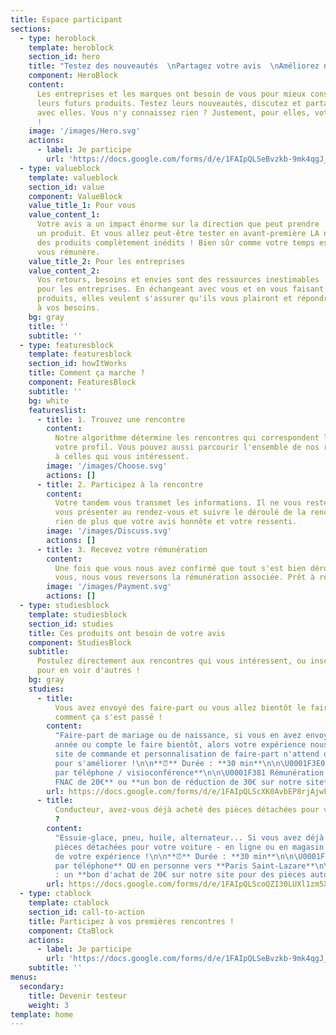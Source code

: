 ```yaml
---
title: Espace participant
sections:
  - type: heroblock
    template: heroblock
    section_id: hero
    title: "Testez des nouveautés  \nPartagez votre avis  \nAméliorez notre futur"
    component: HeroBlock
    content:
      Les entreprises et les marques ont besoin de vous pour mieux construire
      leurs futurs produits. Testez leurs nouveautés, discutez et partagez votre avis
      avec elles. Vous n'y connaissez rien ? Justement, pour elles, votre avis est précieux
      !
    image: '/images/Hero.svg'
    actions:
      - label: Je participe
        url: 'https://docs.google.com/forms/d/e/1FAIpQLSeBvzkb-9mk4qgJ_lkaE5RipILUEjOlItPjYRDwGWcfk6GVUg/viewform'
  - type: valueblock
    template: valueblock
    section_id: value
    component: ValueBlock
    value_title_1: Pour vous
    value_content_1:
      Votre avis a un impact énorme sur la direction que peut prendre
      un produit. Et vous allez peut-être tester en avant-première LA nouveauté ou découvrir
      des produits complètement inédits ! Bien sûr comme votre temps est précieux, on
      vous rémunère.
    value_title_2: Pour les entreprises
    value_content_2:
      Vos retours, besoins et envies sont des ressources inestimables
      pour les entreprises. En échangeant avec vous et en vous faisant manipuler leurs
      produits, elles veulent s'assurer qu'ils vous plairont et répondront vraiment
      à vos besoins.
    bg: gray
    title: ''
    subtitle: ''
  - type: featuresblock
    template: featuresblock
    section_id: howItWorks
    title: Comment ça marche ?
    component: FeaturesBlock
    subtitle: ''
    bg: white
    featureslist:
      - title: 1. Trouvez une rencontre
        content:
          Notre algorithme détermine les rencontres qui correspondent le plus à
          votre profil. Vous pouvez aussi parcourir l'ensemble de nos rencontres et postuler
          à celles qui vous intéressent.
        image: '/images/Choose.svg'
        actions: []
      - title: 2. Participez à la rencontre
        content:
          Votre tandem vous transmet les informations. Il ne vous reste plus qu'à
          vous présenter au rendez-vous et suivre le déroulé de la rencontre. On ne recherche
          rien de plus que votre avis honnête et votre ressenti.
        image: '/images/Discuss.svg'
        actions: []
      - title: 3. Recevez votre rémunération
        content:
          Une fois que vous nous avez confirmé que tout s'est bien déroulé pour
          vous, nous vous reversons la rémunération associée. Prêt à recommencer?
        image: '/images/Payment.svg'
        actions: []
  - type: studiesblock
    template: studiesblock
    section_id: studies
    title: Ces produits ont besoin de votre avis
    component: StudiesBlock
    subtitle:
      Postulez directement aux rencontres qui vous intéressent, ou inscrivez-vous
      pour en voir d'autres !
    bg: gray
    studies:
      - title:
          Vous avez envoyé des faire-part ou vous allez bientôt le faire ? Racontez-nous
          comment ça s'est passé !
        content:
          "Faire-part de mariage ou de naissance, si vous en avez envoyé cette
          année ou compte le faire bientôt, alors votre expérience nous intéresse. Notre
          site de commande et personnalisation de faire-part n'attend que vos retours
          pour s'améliorer !\n\n**⏰** Durée : **30 min**\n\n\U0001F3E0 Lieu : **à distance
          par téléphone / visioconférence**\n\n\U0001F381 Rémunération : un **bon d'achat
          FNAC de 20€** ou **un bon de réduction de 30€ sur notre site**"
        url: https://docs.google.com/forms/d/e/1FAIpQLScXK0AvbEP8rjAjwFNaY3IdE5m5rIQeOldDPqaSr4vXyOnBmw/viewform
      - title:
          Conducteur, avez-vous déjà acheté des pièces détachées pour votre voiture
          ?
        content:
          "Essuie-glace, pneu, huile, alternateur... Si vous avez déjà acheté des
          pièces détachées pour votre voiture - en ligne ou en magasin - venez nous parler
          de votre expérience !\n\n**⏰** Durée : **30 min**\n\n\U0001F3E0 Lieu : **à distance
          par téléphone** OU en personne vers **Paris Saint-Lazare**\n\n\U0001F381 Rémunération
          : un **bon d'achat de 20€ sur notre site pour des pièces automobiles**"
        url: https://docs.google.com/forms/d/e/1FAIpQLScoQZI30LUXl1zm5XgmLPgajfLP_R-uushFQiFCBkGhPecsdQ/viewform
  - type: ctablock
    template: ctablock
    section_id: call-to-action
    title: Participez à vos premières rencontres !
    component: CtaBlock
    actions:
      - label: Je participe
        url: 'https://docs.google.com/forms/d/e/1FAIpQLSeBvzkb-9mk4qgJ_lkaE5RipILUEjOlItPjYRDwGWcfk6GVUg/viewform'
    subtitle: ''
menus:
  secondary:
    title: Devenir testeur
    weight: 3
template: home
---
```

